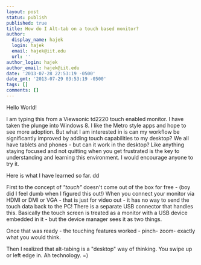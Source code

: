 ```yaml
---
layout: post
status: publish
published: true
title: How do I Alt-tab on a touch based monitor?
author:
  display_name: hajek
  login: hajek
  email: hajek@iit.edu
  url: ''
author_login: hajek
author_email: hajek@iit.edu
date: '2013-07-28 22:53:19 -0500'
date_gmt: '2013-07-29 03:53:19 -0500'
tags: []
comments: []
---
```

<p>Hello World!</p>
<p>  I am typing this from a Viewsonic td2220 touch enabled monitor. I have taken the plunge into Windows 8.  I like the Metro style apps and hope to see more adoption.  But what I am interested in is can my workflow be significantly improved by adding touch capabilities to my desktop?  We all have tablets and phones - but can it work in the desktop?  Like anything staying focused and not quitting when you get frustrated is the key to understanding and learning this environment.  I would encourage anyone to try it.</p>
<p>Here is what I have learned so far.  dd</p>
<p>First to the concept of <em>"touch"</em> doesn't come out of the box for free - (boy did I feel dumb when I figured this out!)  When you connect your monitor via HDMI or DMI or VGA - that is just for video out - it has no way to send the touch data back to the PC!   There is a separate USB connector that handles this.  Basically the touch screen is treated as a monitor with a USB device embedded in it - but the device manager sees it as two things.</p>
<p>Once that was ready - the touching features worked - pinch- zoom- exactly what you would think.</p>
<p><a href="http://blogs.msdn.com/b/b8/archive/2012/03/28/touch-hardware-and-windows-8.aspx" title="Touch motions in Windows 8"></a></p>
<p>  Then I realized that alt-tabing is a "desktop" way of thinking.  You swipe up or left edge in.  Ah technology. =)</p>
